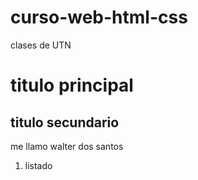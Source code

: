 # curso-web-html-css
clases de UTN 

# titulo principal
## titulo secundario

me llamo walter dos santos

1. listado

